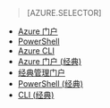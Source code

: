 > [AZURE.SELECTOR]
- [Azure 门户](/documentation/articles/virtual-networks-create-vnet-arm-pportal/)
- [PowerShell](/documentation/articles/virtual-networks-create-vnet-arm-ps/)
- [Azure CLI](/documentation/articles/virtual-networks-create-vnet-arm-cli/)
- [Azure 门户 (经典)](/documentation/articles/virtual-networks-create-vnet-classic-pportal/)
- [经典管理门户](/documentation/articles/virtual-networks-create-vnet-classic-portal/)
- [PowerShell (经典)](/documentation/articles/virtual-networks-create-vnet-classic-netcfg-ps/)
- [CLI (经典)](/documentation/articles/virtual-networks-create-vnet-classic-cli/)

<!---HONumber=69-->